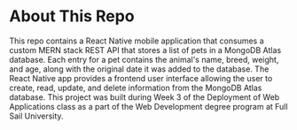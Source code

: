 # About This Repo

This repo contains a React Native mobile application that consumes a custom MERN stack REST API that stores a list of pets in a MongoDB Atlas database. Each entry for a pet contains the animal's name, breed, weight, and age, along with the original date it was added to the database. The React Native app provides a frontend user interface allowing the user to create, read, update, and delete information from the MongoDB Atlas database. This project was built during Week 3 of the Deployment of Web Applications class as a part of the Web Development degree program at Full Sail University.